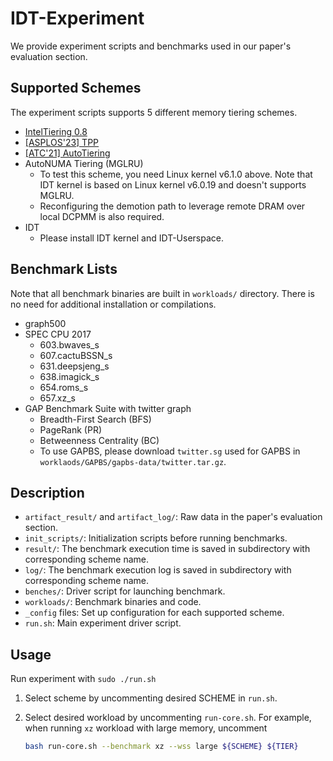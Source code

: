 # IDT-Experiment

We provide experiment scripts and benchmarks used in our paper's evaluation section.

## Supported Schemes

The experiment scripts supports 5 different memory tiering schemes. 

* [IntelTiering 0.8](https://git.kernel.org/pub/scm/linux/kernel/git/vishal/tiering.git/)
* [[ASPLOS'23] TPP](https://lore.kernel.org/all/cover.1637778851.git.hasanalmaruf@fb.com/)
* [[ATC'21] AutoTiering](https://github.com/csl-ajou/AutoTiering?tab=readme-ov-file)
* AutoNUMA Tiering (MGLRU)
  * To test this scheme, you need Linux kernel v6.1.0 above. Note that IDT kernel is based on Linux kernel v6.0.19 and doesn't supports MGLRU.
  * Reconfiguring the demotion path to leverage remote DRAM over local DCPMM is also required.
* IDT
  * Please install IDT kernel and IDT-Userspace.

## Benchmark Lists

Note that all benchmark binaries are built in `workloads/` directory. There is no need for additional installation or compilations.

* graph500
* SPEC CPU 2017
  * 603.bwaves_s
  * 607.cactuBSSN_s
  * 631.deepsjeng_s
  * 638.imagick_s
  * 654.roms_s
  * 657.xz_s
* GAP Benchmark Suite with twitter graph
  * Breadth-First Search (BFS)
  * PageRank (PR)
  * Betweenness Centrality (BC)
  * To use GAPBS, please download `twitter.sg` used for GAPBS in `worklaods/GAPBS/gapbs-data/twitter.tar.gz`.

## Description

* `artifact_result/` and `artifact_log/`: Raw data in the paper's evaluation section.
* `init_scripts/`: Initialization scripts before running benchmarks.
* `result/`: The benchmark execution time is saved in subdirectory with corresponding scheme name.
* `log/`: The benchmark execution log is saved in subdirectory with corresponding scheme name.
* `benches/`: Driver script for launching benchmark.
* `workloads/`: Benchmark binaries and code.
* `_config` files: Set up configuration for each supported scheme.
* `run.sh`: Main experiment driver script.

## Usage

Run experiment with `sudo ./run.sh`

1. Select scheme by uncommenting desired SCHEME in `run.sh`.

2. Select desired workload by uncommenting `run-core.sh`. For example, when running `xz` workload with large memory, uncomment

   ```bash
   bash run-core.sh --benchmark xz --wss large ${SCHEME} ${TIER}
   ```
